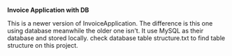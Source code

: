 **Invoice Application with DB**

This is a newer version of InvoiceApplication. 
The difference is this one using database meanwhile the older one isn't. 
It use MySQL as their database and stored locally. 
check database table structure.txt to find table structure on this project.
